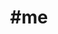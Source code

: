 ---
title                : "#me"
layout               : timeline
permalink            : "/tag/me"
tag                  : "#me"
---